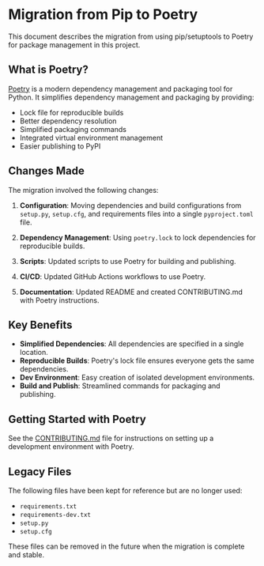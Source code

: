 # Migration from Pip to Poetry

This document describes the migration from using pip/setuptools to Poetry for package management in this project.

## What is Poetry?

[Poetry](https://python-poetry.org/) is a modern dependency management and packaging tool for Python. It simplifies dependency management and packaging by providing:

- Lock file for reproducible builds
- Better dependency resolution
- Simplified packaging commands
- Integrated virtual environment management
- Easier publishing to PyPI

## Changes Made

The migration involved the following changes:

1. **Configuration**: Moving dependencies and build configurations from `setup.py`, `setup.cfg`, and requirements files into a single `pyproject.toml` file.

2. **Dependency Management**: Using `poetry.lock` to lock dependencies for reproducible builds.

3. **Scripts**: Updated scripts to use Poetry for building and publishing.

4. **CI/CD**: Updated GitHub Actions workflows to use Poetry.

5. **Documentation**: Updated README and created CONTRIBUTING.md with Poetry instructions.

## Key Benefits

- **Simplified Dependencies**: All dependencies are specified in a single location.
- **Reproducible Builds**: Poetry's lock file ensures everyone gets the same dependencies.
- **Dev Environment**: Easy creation of isolated development environments.
- **Build and Publish**: Streamlined commands for packaging and publishing.

## Getting Started with Poetry

See the [CONTRIBUTING.md](CONTRIBUTING.md) file for instructions on setting up a development environment with Poetry.

## Legacy Files

The following files have been kept for reference but are no longer used:

- `requirements.txt`
- `requirements-dev.txt`
- `setup.py`
- `setup.cfg`

These files can be removed in the future when the migration is complete and stable.
